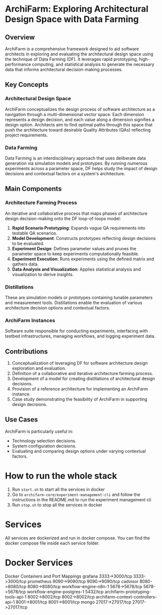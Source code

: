 # ArchiFarm: Exploring Architectural Design Space with Data Farming

## Overview

ArchiFarm is a comprehensive framework designed to aid software architects in exploring and evaluating the architectural design space using the technique of Data Farming (DF). It leverages rapid prototyping, high-performance computing, and statistical analysis to generate the necessary data that informs architectural decision-making processes.

## Key Concepts

### Architectural Design Space
ArchiFarm conceptualizes the design process of software architecture as a navigation through a multi-dimensional vector space. Each dimension represents a design decision, and each value along a dimension signifies a design option. Architects aim to find optimal paths through this space that push the architecture toward desirable Quality Attributes (QAs) reflecting project requirements.

### Data Farming
Data Farming is an interdisciplinary approach that uses deliberate data generation via simulation models and prototypes. By running numerous experiments across a parameter space, DF helps study the impact of design decisions and contextual factors on a system's architecture.

## Main Components

### Architecture Farming Process
An iterative and collaborative process that maps phases of architecture design decision-making onto the DF loop-of-loops model:
1. **Rapid Scenario Prototyping**: Expands vague QA requirements into testable QA scenarios.
2. **Model Development**: Constructs prototypes reflecting design decisions to be evaluated.
3. **Experiment Design**: Defines parameter values and prunes the parameter space to keep experiments computationally feasible.
4. **Experiment Execution**: Runs experiments using the defined matrix and gathers data.
5. **Data Analysis and Visualization**: Applies statistical analysis and visualization to derive insights.

### Distillations
These are simulation models or prototypes containing tunable parameters and measurement tools. Distillations enable the evaluation of various architecture decision options and contextual factors.

### ArchiFarm Instances
Software suite responsible for conducting experiments, interfacing with testbed infrastructures, managing workflows, and logging experiment data.

## Contributions

1. Conceptualization of leveraging DF for software architecture design exploration and evaluation.
2. Definition of a collaborative and iterative architecture farming process.
3. Development of a model for creating distillations of architectural design decisions.
4. Provision of a reference architecture for implementing an ArchiFarm instance.
5. Case study demonstrating the feasibility of ArchiFarm in supporting design decisions.

## Use Cases

ArchiFarm is particularly useful in:
- Technology selection decisions.
- System configuration decisions.
- Evaluating and comparing design options under varying contextual factors.

# How to run the whole stack

1. Run `start.sh` to start all the services in docker
2. Go to `archifarm-core/experiment-management-cli` and follow the instructions in the README.md to run the experiment management cli
3. Run `stop.sh` to stop all the services in docker

# Services
All services are dockerized and run in docker compose. You can find the docker compose file inside each service folder.

# Docker Services
Docker Containers and Port Mappings
grafana                               3333->3000/tcp  3333->3000/tcp
prometheus                            9090->9090/tcp  9090->9090/tcp
cadvisor                              8080->8080/tcp  8080->8080/tcp
workflow-engine-n8n-1                 5678->5678/tcp  5678->5678/tcp
workflow-engine-postgres-1            5432/tcp
archifarm-prototyping-tools-api-1     8002->8002/tcp  8002->8002/tcp
archifarm-context-controllers-api-1   8001->8001/tcp  8001->8001/tcp
mongo                                 27017->27017/tcp  27017->27017/tcp
